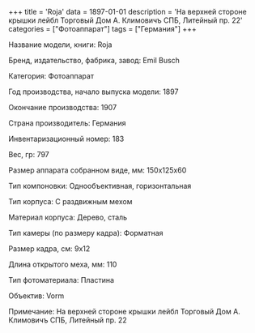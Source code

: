 +++
title = 'Roja'
data = 1897-01-01
description = 'На верхней стороне крышки лейбл Торговый Дом А. Климовичъ СПБ, Литейный пр. 22'
categories = ["Фотоаппарат"]
tags = ["Германия"]
+++

Название модели, книги: Roja

Бренд, издательство, фабрика, завод: Emil Busch

Категория: Фотоаппарат

Год производства, начало выпуска модели: 1897

Окончание производства: 1907

Страна производитель: Германия

Инвентаризационный номер: 183

Вес, гр: 797

Размер аппарата  собранном виде, мм: 150x125x60

Тип компоновки: Однообъективная, горизонтальная

Тип корпуса: С раздвижным мехом

Материал корпуса: Дерево, сталь

Тип камеры (по размеру кадра): Форматная

Размер кадра, см: 9х12

Длина открытого меха, мм: 110

Тип фотоматериала: Пластина

Объектив: Vorm

Примечание: На верхней стороне крышки лейбл Торговый Дом А. Климовичъ СПБ, Литейный пр. 22

